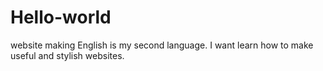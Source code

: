 # Hello-world
website making
English is my second language.
I want learn how to make useful and stylish websites.
